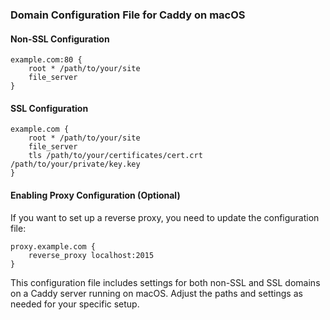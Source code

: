 ### Domain Configuration File for Caddy on macOS

#### Non-SSL Configuration

```plaintext
example.com:80 {
    root * /path/to/your/site
    file_server
}
```

#### SSL Configuration

```plaintext
example.com {
    root * /path/to/your/site
    file_server
    tls /path/to/your/certificates/cert.crt /path/to/your/private/key.key
}
```

#### Enabling Proxy Configuration (Optional)

If you want to set up a reverse proxy, you need to update the configuration file:

```plaintext
proxy.example.com {
    reverse_proxy localhost:2015
}
```

This configuration file includes settings for both non-SSL and SSL domains on a Caddy server running on macOS. Adjust the paths and settings as needed for your specific setup.
